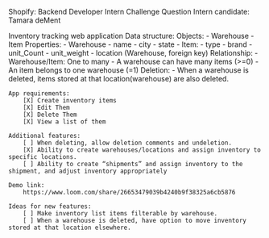 Shopify: Backend Developer Intern Challenge Question
Intern candidate: Tamara deMent

Inventory tracking web application 
    Data structure:
        Objects:
            - Warehouse
            - Item
        Properties:
            - Warehouse
                - name
                - city 
                - state
            - Item:
                - type
                - brand
                - unit_Count
                - unit_weight
                - location (Warehouse, foreign key)
        Relationship: 
            - Warehouse/Item: One to many
                - A warehouse can have many items (>=0)
                - An item belongs to one warehouse (=1)
        Deletion:
            - When a warehouse is deleted, items stored at that location(warehouse) are also deleted.

    App requirements:
        [X] Create inventory items
        [X] Edit Them
        [X] Delete Them
        [X] View a list of them

    Additional features:
        [ ] When deleting, allow deletion comments and undeletion.
        [X] Ability to create warehouses/locations and assign inventory to specific locations.
        [ ] Ability to create “shipments” and assign inventory to the shipment, and adjust inventory appropriately

    Demo link:
        https://www.loom.com/share/26653479039b4240b9f38325a6cb5876

    Ideas for new features:
        [ ] Make inventory list items filterable by warehouse.
        [ ] When a warehouse is deleted, have option to move inventory stored at that location elsewhere.
